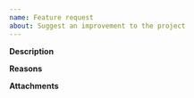 ```yaml
---
name: Feature request
about: Suggest an improvement to the project
---
```


<!-- Thank you for your contribution. Before you submit the issue:
1. Search open and closed issues for duplicates.
2. Read the contributing guidelines: https://github.com/SAP/luigi/blob/main/CONTRIBUTING.md
-->

**Description**

<!-- Provide a clear and concise description of the feature. -->

**Reasons**

<!-- Explain why we should add this feature. Provide use cases to illustrate its benefits. -->

**Attachments**

<!-- Attach any files, links, code samples, or screenshots that will convince us to your idea. -->
